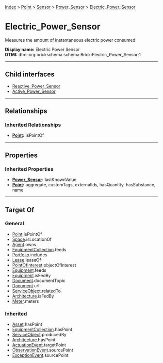 [Index](../../../../index.md) > [Point](../../../Point.md) > [Sensor](../../Sensor.md) > [Power_Sensor](../Power_Sensor.md) > [Electric_Power_Sensor](#)
# Electric_Power_Sensor

Measures the amount of instantaneous electric power consumed


**Display name:** Electric Power Sensor<br />
**DTMI:** dtmi:org:brickschema:schema:Brick:Electric_Power_Sensor;1

---

## Child interfaces
* [Reactive_Power_Sensor](Reactive_Power_Sensor.md)
* [Active_Power_Sensor](Active_Power_Sensor.md)

---

## Relationships

### Inherited Relationships
* **[Point](../../../Point.md):** isPointOf

---

## Properties

### Inherited Properties
* **[Power_Sensor](../Power_Sensor.md):** lastKnownValue
* **[Point](../../../Point.md):** aggregate, customTags, externalIds, hasQuantity, hasSubstance, name

---

## Target Of
### General
* [Point](../../../Point.md).isPointOf
* [Space](../../../../Space/Space.md).isLocationOf
* [Agent](../../../../Agent/Agent.md).owns
* [EquipmentCollection](../../../../Collection/EquipmentCollection.md).feeds
* [Portfolio](../../../../Collection/Portfolio.md).includes
* [Lease](../../../../Event/Lease.md).leaseOf
* [PointOfInterest](../../../../Information/PointOfInterest.md).objectOfInterest
* [Equipment](../../../../Asset/Equipment/Equipment.md).feeds
* [Equipment](../../../../Asset/Equipment/Equipment.md).isFedBy
* [Document](../../../../Information/Document/Document.md).documentTopic
* [Document](../../../../Information/Document/Document.md).url
* [ServiceObject](../../../../Information/ServiceObject/ServiceObject.md).relatedTo
* [Architecture](../../../../Space/Architecture/Architecture.md).isFedBy
* [Meter](../../../../Asset/Equipment/Meter/Meter.md).meters
### Inherited
* [Asset](../../../../Asset/Asset.md).hasPoint
* [EquipmentCollection](../../../../Collection/EquipmentCollection.md).hasPoint
* [ServiceObject](../../../../Information/ServiceObject/ServiceObject.md).producedBy
* [Architecture](../../../../Space/Architecture/Architecture.md).hasPoint
* [ActuationEvent](../../../../Event/PointEvent/ActuationEvent.md).targetPoint
* [ObservationEvent](../../../../Event/PointEvent/ObservationEvent.md).sourcePoint
* [ExceptionEvent](../../../../Event/PointEvent/ExceptionEvent.md).sourcePoint

